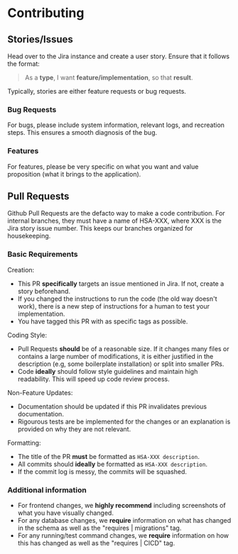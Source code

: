 # Contributing

## Stories/Issues
Head over to the Jira instance and create a user story. Ensure that it follows the format:

> As a **type**, I want **feature/implementation**, so that **result**.

Typically, stories are either feature requests or bug requests.

### Bug Requests
For bugs, please include system information, relevant logs, and recreation steps. This ensures a smooth diagnosis of the bug.

### Features
For features, please be very specific on what you want and value proposition (what it brings to the application).

## Pull Requests
Github Pull Requests are the defacto way to make a code contribution. For internal branches, they must have a name of HSA-XXX, where XXX is the Jira story issue number. This keeps our branches organized for housekeeping.

### Basic Requirements
Creation:
- This PR **specifically** targets an issue mentioned in Jira. If not, create a story beforehand.
- If you changed the instructions to run the code (the old way doesn't work), there is a new step of instructions for a human to test your implementation.
- You have tagged this PR with as specific tags as possible.

Coding Style:
- Pull Requests **should** be of a reasonable size. If it changes many files or contains a large number of modifications, it is either justified in the description (e.g, some boilerplate installation) or split into smaller PRs.
- Code **ideally** should follow style guidelines and maintain high readability. This will speed up code review process.

Non-Feature Updates:
- Documentation should be updated if this PR invalidates previous documentation.
- Rigourous tests are be implemented for the changes or an explanation is provided on why they are not relevant.

Formatting:
- The title of the PR **must** be formatted as ```HSA-XXX description```.
- All commits should **ideally** be formatted as ```HSA-XXX description```.
- If the commit log is messy, the commits will be squashed.

### Additional information
- For frontend changes, we **highly recommend** including screenshots of what you have visually changed.
- For any database changes, we **require** information on what has changed in the schema as well as the "requires | migrations" tag.
- For any running/test command changes, we **require** information on how this has changed as well as the "requires | CICD" tag.


